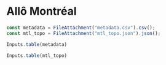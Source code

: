 # Allô Montréal

```js
const metadata = FileAttachment("metadata.csv").csv();
const mtl_topo = FileAttachment("mtl_topo.json").json();
```

```js
Inputs.table(metadata)
```

```js
Inputs.table(mtl_topo)
```
